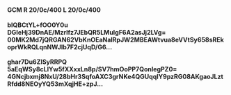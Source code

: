 #### GCM R 20/0c/400 L 20/0c/400
**bIQBCtYL+fOO0Y0u**<br/>**DGIeHj39DnAE/Mzrlfz7JEbQR5LMuIgF6A2asJj2LVg=**<br/>**00MK2Md7jQRGAN62VbKnOEaNalRpJW2MBEAWtvua8eVVtSy658sREkoprWkRQLqnNWJlb7F2cjUqD/G6...**<br/><br/>
**ghar7Du6ZISyRRPQ**<br/>**5aEqWSy8cLlYw5fXXxxLn8p/SV7hmOoPP7QonIegPZ0=**<br/>**4GNcjbxmj8NxU/28bHr3SqfoAXC3grNKe4QGUqqIY9pzRG08AKgaoJLztRfdd8NEOyYQ53mXqjHE+zpJ...**